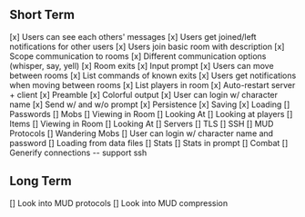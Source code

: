 ## Short Term
[x] Users can see each others' messages
[x] Users get joined/left notifications for other users
[x] Users join basic room with description
[x] Scope communication to rooms
[x] Different communication options (whisper, say, yell)
[x] Room exits
[x] Input prompt
[x] Users can move between rooms
[x] List commands of known exits
[x] Users get notifications when moving between rooms
[x] List players in room
[x] Auto-restart server + client
[x] Preamble
[x] Colorful output 
[x] User can login w/ character name
[x] Send w/ and w/o prompt
[x] Persistence
    [x] Saving
    [x] Loading
[] Passwords
[] Mobs
    [] Viewing in Room
    [] Looking At
[] Looking at players
[] Items
    [] Viewing in Room
    [] Looking At
[] Servers
    [] TLS
    [] SSH
    [] MUD Protocols
[] Wandering Mobs
[] User can login w/ character name and password
[] Loading from data files
[] Stats
[] Stats in prompt
[] Combat
[] Generify connections -- support ssh

## Long Term
[] Look into MUD protocols
[] Look into MUD compression